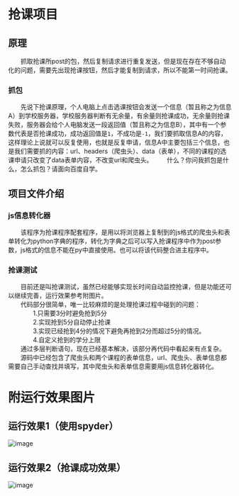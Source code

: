 抢课项目
====
原理
--------
&emsp;&emsp;抓取抢课所post的包，然后复制请求进行重复发送，但是现在存在不够自动化的问题，需要先出现抢课按钮，然后才能复制到请求，所以不能第一时间抢课。
### 抓包
&emsp;&emsp;先说下抢课原理，个人电脑上点击选课按钮会发送一个信息（暂且称之为信息A）到学校服务器，学校服务器判断有无余量，有余量则抢课成功，无余量则抢课失败，服务器会给个人电脑发送一段返回值（暂且称之为信息B），其中有一个参数代表是否抢课成功，成功返回值是`1`，不成功是`-1`，我们要抓取信息A的内容，这样理论上说就可以反复使用，也就是反复申请，信息A中主要包括三个信息，也是我们需要抓的内容：url、headers（爬虫头）、data（表单），不同的课程的选课申请只改变了data表单内容，不改变url和爬虫头。
&emsp;&emsp;什么？你问我抓包是什么，怎么抓包？请面向百度自学。

项目文件介绍
-------------
### js信息转化器
&emsp;&emsp;该程序为抢课程序配套程序，是用以将浏览器上复制到的js格式的爬虫头和表单转化为python字典的程序，转化为字典之后可以写入抢课程序中作为post参数，js格式的信息不能在py中直接使用。也可以将该代码整合进主程序中。

### 抢课测试
&emsp;&emsp;目前还是叫抢课测试，虽然已经能够实现长时间自动监控抢课，但是功能还可以继续完善，运行效果参考附图片。<br>
&emsp;&emsp;代码部分很简单，唯一比较麻烦的是处理抢课过程中碰到的问题：<br>
&emsp;&emsp;&emsp;&emsp;1.只需要3分时避免抢到5分<br>
&emsp;&emsp;&emsp;&emsp;2.实现抢到5分自动停止抢课<br>
&emsp;&emsp;&emsp;&emsp;3.实现已经抢到4分的情况下避免再抢到2分而超过5分的情况。<br>
&emsp;&emsp;&emsp;&emsp;4.自定义抢到的学分上限<br>
&emsp;&emsp;通过多层判断语句，现在已经基本解决，该部分再代码中看起来有点复杂。<br>
&emsp;&emsp;源码中已经包含了爬虫头和两个课程的表单信息，url、爬虫头、表单信息都需要自己手动查找并填写，其中爬虫头和表单信息需要用js信息转化器转化。

附运行效果图片
============
运行效果1（使用spyder）
----------
![image](https://github.com/Aegis1863/Rush-for-class/blob/master/运行效果1.jpg)

运行效果2（抢课成功效果）
----------
![image](https://github.com/Aegis1863/Rush-for-class/blob/master/运行效果2.jpg)
